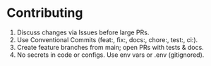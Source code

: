 # Contributing

1. Discuss changes via Issues before large PRs.
2. Use Conventional Commits (feat:, fix:, docs:, chore:, test:, ci:).
3. Create feature branches from main; open PRs with tests & docs.
4. No secrets in code or configs. Use env vars or .env (gitignored).
